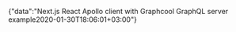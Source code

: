 {"data":"Next.js React Apollo client with Graphcool GraphQL server example2020-01-30T18:06:01+03:00"}
